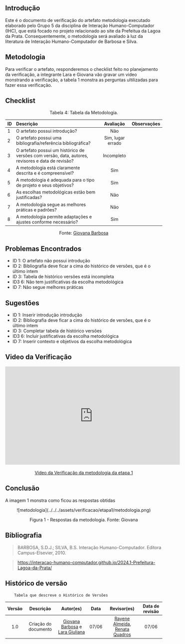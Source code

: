 ## Introdução
Este é o documento de verificação do artefato metodologia executado elaborado pelo Grupo 5 da disciplina de Interação Humano-Computador (IHC), que está focado no projeto relacionado ao site da Prefeitua da Lagoa da Prata. Consequentemente, o metodologia será avaliado à luz da literatura de Interação Humano-Computador de Barbosa e Silva.

## Metodologia
Para verificar o artefato, responderemos o checklist feito no planejamento da verificação, a integrante Lara e Giovana vão gravar um video monstrando a verificação, a tabela 1 monstra as perguntas ultilizadas para fazer essa verificação.

## Checklist
<center>Tabela 4: Tabela da Metodologia. </center> 

| __ID__ | __Descrição__ | __Avaliação__ | __Observações__ |
|:----------|:----------|:----------:| --------------------|
| 1 | O artefato possui introdução? | Não | |
| 2 | O artefato possui uma bibliografia/referência bibliográfica?  | Sim, lugar errado | |
| 3 | O artefato possui um histórico de versões com versão, data, autores, revisores e data de revisão? | Incompleto | |
| 4 | A metodologia está claramente descrita e é compreensível? | Sim | |
| 5 | A metodologia é adequada para o tipo de projeto e seus objetivos? | Sim | |
| 6 | As escolhas metodológicas estão bem justificadas? | Não | |
| 7 | A metodologia segue as melhores práticas e padrões? | Não | |
| 8 | A metodologia permite adaptações e ajustes conforme necessário? | Sim | |

 <center>  <p>Fonte: <a href="https://github.com/gio221">Giovana Barbosa</a></p></center>

## Problemas Encontrados
* ID 1: O artefato não possui introdução
* ID 2: Bibliografia deve ficar a cima do histórico de versões, que é o último intem
* ID 3: Tabela de histórico versões está incompleta
* ID3 6: Não tem justificativas da escolha metodológica
* ID 7: Não segue melhores práticas

## Sugestões
* ID 1: Inserir introdução introdução
* ID 2: Bibliografia deve ficar a cima do histórico de versões, que é o último intem
* ID 3: Completar tabela de histórico versões
* ID3 6: Incluir justificativas da escolha metodológica
* ID 7: Inserir contexto e objetivos da escolha metodológica

## Video da Verificação

<p style="text-align: center"><iframe width="560" height="315" src="https://www.youtube.com/embed/zstCzh6WaRo " title="YouTube video player" frameborder="0" allow="accelerometer; autoplay; clipboard-write; encrypted-media; gyroscope; picture-in-picture; web-share" referrerpolicy="strict-origin-when-cross-origin" allowfullscreen></iframe></p>
<p style="text-align: center"><a href="https://youtu.be/zstCzh6WaRo " target="blanket">Vídeo da Verificação da metodologia da etapa 1</a></p>

## Conclusão
A imagem 1 monstra como ficou as respostas obtidas
<center>
![metodologia](../../../assets/verificacao/etapa1/metodologia.png)
<div align="center">
<p> Figura 1 - Respostas da metodologia. Fonte: Giovana </p> 
</div></center>


## Bibliografia
> BARBOSA, S.D.J.; SILVA, B.S. Interação Humano-Computador. Editora Campus-Elsevier, 2010.

>  https://interacao-humano-computador.github.io/2024.1-Prefeitura-Lagoa-da-Prata/


## Histórico de versão
        Tabela que descreve o Histórico de Versões
|     Versão       |     Descrição      |      Autor(es)      | Data           |  Revisor(es)          |Data de revisão|
| :----------------------------------------------------------: | :-------------------------------: | :-------------------------------------------------: | :-------------------------------: |  :-------------------------------: | :-------------------------------: |
|1.0|Criação do documento|[Giovana Barbosa](https://github.com/gio221) e [Lara Giuliana](https://github.com/gravelylara)  | 07/06| [Rayene Almeida](https://github.com/rayenealmeida), [Renata Quadros](https://github.com/Renatinha28) | 07/06 |
